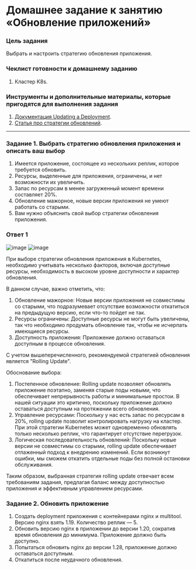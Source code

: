 # Домашнее задание к занятию «Обновление приложений»

### Цель задания

Выбрать и настроить стратегию обновления приложения.

### Чеклист готовности к домашнему заданию

1. Кластер K8s.

### Инструменты и дополнительные материалы, которые пригодятся для выполнения задания

1. [Документация Updating a Deployment](https://kubernetes.io/docs/concepts/workloads/controllers/deployment/#updating-a-deployment).
2. [Статья про стратегии обновлений](https://habr.com/ru/companies/flant/articles/471620/).

-----

### Задание 1. Выбрать стратегию обновления приложения и описать ваш выбор

1. Имеется приложение, состоящее из нескольких реплик, которое требуется обновить.
2. Ресурсы, выделенные для приложения, ограничены, и нет возможности их увеличить.
3. Запас по ресурсам в менее загруженный момент времени составляет 20%.
4. Обновление мажорное, новые версии приложения не умеют работать со старыми.
5. Вам нужно объяснить свой выбор стратегии обновления приложения.

### Ответ 1

![image](https://github.com/user-attachments/assets/9bc41ff0-a6fa-4eff-928f-2f534286b074)
![image](https://github.com/user-attachments/assets/59496e14-e5f3-4a6a-838c-127579b12921)


При выборе стратегии обновления приложения в Kubernetes, необходимо учитывать несколько факторов, включая доступные ресурсы, необходимость в высоком уровне доступности и характер обновления.

В данном случае, важно отметить, что:

1. Обновление мажорное: Новые версии приложения не совместимы со старыми, что подразумевает отсутствие возможности откатиться на предыдущую версию, если что-то пойдет не так.
2. Ресурсы ограничены: Доступные ресурсы не могут быть увеличены, так что необходимо продумать обновление так, чтобы не исчерпать имеющиеся ресурсы.
3. Доступность приложения: Приложение должно оставаться доступным в процессе обновления.
   
С учетом вышеперечисленного, рекомендуемой стратегией обновления является "Rolling Update".

Обоснование выбора:

1. Постепенное обновление: Rolling update позволяет обновлять приложение поэтапно, заменяя старые поды новыми, что обеспечивает непрерывность работы и минимальные простои. В нашей ситуации это критично, поскольку приложение должно оставаться доступным на протяжении всего обновления.
2. Управление ресурсами: Поскольку у нас есть запас по ресурсам в 20%, rolling update позволит контролировать нагрузку на кластер. При этой стратегии Kubernetes может одновременно обновлять только несколько реплик, что гарантирует отсутствие перегрузок.
3. Логическая последовательность обновлений: Поскольку новые версии не совместимы со старыми, rolling update обеспечивает отлаженный подход к внедрению изменений. Если возникнут ошибки, мы сможем откатить отдельные поды без полной остановки обслуживания.

Таким образом, выбранная стратегия rolling update отвечает всем требованиям задания, предлагая баланс между доступностью приложения и эффективным управлением ресурсами.

### Задание 2. Обновить приложение

1. Создать deployment приложения с контейнерами nginx и multitool. Версию nginx взять 1.19. Количество реплик — 5.
2. Обновить версию nginx в приложении до версии 1.20, сократив время обновления до минимума. Приложение должно быть доступно.
3. Попытаться обновить nginx до версии 1.28, приложение должно оставаться доступным.
4. Откатиться после неудачного обновления.
